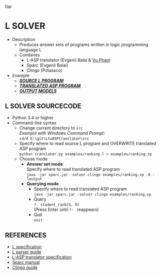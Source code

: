 <h6>top

# L SOLVER
- Description
  - Produces answer sets of programs written in logic programming language L
  - Combines
    - L-ASP translator (Evgenii Balai & [Vu Phan][vuCV])
    - Sparc (Evgenii Balai)
    - Clingo (Potassco)
- Example
  - [**_SOURCE L PROGRAM_**][.l]
  - [**_TRANSLATED ASP PROGRAM_**][.sp]
  - [**_OUTPUT MODELS_**][.txt]

## L SOLVER SOURCECODE
- Python 3.4 or higher
- Command-line syntax
  - Change current directory to `src`  
    *Example with Windows Command Prompt:*  
    `cd/d E:\git\LtoASPtranslator\src`
  - Specify where to read source L program and OVERWRITE translated ASP program  
    `python translator.py examples/ranking.l > examples/ranking.sp`
  - Choose mode
    - **Answer set mode**  
      Specify where to read translated ASP program  
      `java -jar sparc.jar -solver clingo examples/ranking.sp -A -loutput`
    - **Querying mode**  
      - Specify where to read translated ASP program  
        `java -jar sparc.jar -solver clingo examples/ranking.sp`
      - Query  
        `?- student_rank(S, R)`  
        (Press Enter until `?- ` reappears)
      - Quit  
        `exit`

## REFERENCES
- [L specification][Lspec]
- [L parser guide][parser]
- [L-ASP translator specification][translator_spec]
- [Sparc manual][Sparc]
- [Clingo guide][Clingo]

[vuCV]: 
https://github.com/vuphan314/VU_PHAN/blob/master/README.md#top

[.l]: 
https://github.com/iensen/LtoASPtranslator/blob/master/src/examples/ranking.l
[.sp]: 
https://github.com/iensen/LtoASPtranslator/blob/master/src/examples/ranking.sp
[.txt]: 
https://github.com/iensen/LtoASPtranslator/blob/master/src/examples/ranking.txt

[Lspec]: 
https://github.com/iensen/LtoASPtranslator/blob/master/Lspec/Lspec.pdf
[parser]: 
https://github.com/iensen/LtoASPtranslator/blob/master/docs/Lparser_guide.md#top
[translator_spec]: 
https://github.com/iensen/LtoASPtranslator/blob/master/docs/translator_spec.md#top
[Sparc]: 
https://github.com/iensen/sparc/blob/master/User_Manual/Sparc_Manual.pdf
[Clingo]: 
http://sourceforge.net/projects/potassco/files/guide/2.0/guide-2.0.pdf
